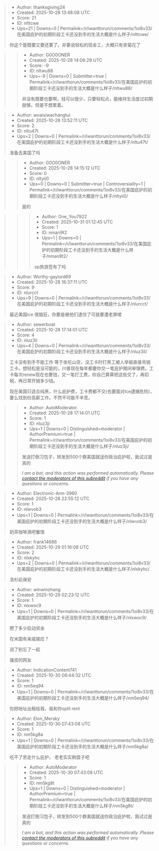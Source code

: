 > - Author: thanksgiving24
> - Created: 2025-10-28 13:48:08 UTC
> - Score: 21
> - ID: nlttcwe
> - Ups=21 | Downs=0 | Permalink=/r/iwanttorun/comments/1oi8v33/在美国庇护的初期阶段工卡还没到手的生活大概是什么样子/nlttcwe/
>
> 你这个是既要又要还要了。非要说轻松的现金工，大概只有卖菊花了

>> - Author: G0O0ONER
>> - Created: 2025-10-28 14:06:29 UTC
>> - Score: -9
>> - ID: nltwu88
>> - Ups=-9 | Downs=0 | Submitter=true | Permalink=/r/iwanttorun/comments/1oi8v33/在美国庇护的初期阶段工卡还没到手的生活大概是什么样子/nltwu88/
>>
>> 并没有既要也要啊，钱可以很少，只要轻松点，能维持生活度过初期就够。但是不想累着。

> - Author: woaisiwachangtui
> - Created: 2025-10-28 13:52:11 UTC
> - Score: 2
> - ID: nltu47t
> - Ups=2 | Downs=0 | Permalink=/r/iwanttorun/comments/1oi8v33/在美国庇护的初期阶段工卡还没到手的生活大概是什么样子/nltu47t/
>
> 准备去美国了吗

>> - Author: G0O0ONER
>> - Created: 2025-10-28 14:15:12 UTC
>> - Score: 0
>> - ID: nltyii0
>> - Ups=0 | Downs=0 | Submitter=true | Controversiality=1 | Permalink=/r/iwanttorun/comments/1oi8v33/在美国庇护的初期阶段工卡还没到手的生活大概是什么样子/nltyii0/
>>
>> 是的

>>> - Author: One_You7922
>>> - Created: 2025-10-31 01:12:45 UTC
>>> - Score: 1
>>> - ID: nman9t2
>>> - Ups=1 | Downs=0 | Permalink=/r/iwanttorun/comments/1oi8v33/在美国庇护的初期阶段工卡还没到手的生活大概是什么样子/nman9t2/
>>>
>>> op旅游签有了吗

> - Author: Worthy-gaylord69
> - Created: 2025-10-28 16:37:11 UTC
> - Score: 9
> - ID: nlurcct
> - Ups=9 | Downs=0 | Permalink=/r/iwanttorun/comments/1oi8v33/在美国庇护的初期阶段工卡还没到手的生活大概是什么样子/nlurcct/
>
> 最近美国ice 很猖狂，你要是被他们逮住了可就要遭老罪喽

> - Author: sewerboat
> - Created: 2025-10-28 17:14:01 UTC
> - Score: 4
> - ID: nluz3il
> - Ups=4 | Downs=0 | Permalink=/r/iwanttorun/comments/1oi8v33/在美国庇护的初期阶段工卡还没到手的生活大概是什么样子/nluz3il/
>
> 工卡没有到手不能工作 等于坐吃山空，没工卡时打黑工被人举报直接吊销工卡。想轻松是没可能的，川普现在每年都要你交一笔庇护期间审理费。工卡每次renew现在也要钱，交一笔打工费，你自己算算把这些交了，再扣税，再日常开销多少钱。
> 
> 现在美国只适合纯黑，什么庇护费，工卡费都不交(也要面对Ice逮捕危险)，要么找到份高薪工作。不然不可能不辛苦。

>> - Author: AutoModerator
>> - Created: 2025-10-28 17:14:01 UTC
>> - Score: 1
>> - ID: nluz3ji
>> - Ups=1 | Downs=0 | Distinguished=moderator | AuthorPremium=true | Permalink=/r/iwanttorun/comments/1oi8v33/在美国庇护的初期阶段工卡还没到手的生活大概是什么样子/nluz3ji/
>>
>> 发送打倒习包子，转发到500个群美国就送你政治庇护啦，我试过是真的
>> 
>> *I am a bot, and this action was performed automatically. Please [contact the moderators of this subreddit](/message/compose/?to=/r/iwanttorun) if you have any questions or concerns.*

> - Author: Electronic-Arm-3960
> - Created: 2025-10-28 22:55:12 UTC
> - Score: 1
> - ID: nlwvob3
> - Ups=1 | Downs=0 | Permalink=/r/iwanttorun/comments/1oi8v33/在美国庇护的初期阶段工卡还没到手的生活大概是什么样子/nlwvob3/
>
> 奶茶咖啡酒吧餐馆

> - Author: frank14686
> - Created: 2025-10-29 01:16:08 UTC
> - Score: 2
> - ID: nlxkyhc
> - Ups=2 | Downs=0 | Permalink=/r/iwanttorun/comments/1oi8v33/在美国庇护的初期阶段工卡还没到手的生活大概是什么样子/nlxkyhc/
>
> 洛杉矶保安

> - Author: winwinzhang
> - Created: 2025-10-29 02:23:12 UTC
> - Score: 1
> - ID: nlxwoc9
> - Ups=1 | Downs=0 | Permalink=/r/iwanttorun/comments/1oi8v33/在美国庇护的初期阶段工卡还没到手的生活大概是什么样子/nlxwoc9/
>
> 攒了多少启动资金
> 
> 在米国有亲戚接应？
> 
> 润了别忘了一起
> 
> 骚皮的网友

> - Author: IndicationContent741
> - Created: 2025-10-30 06:44:32 UTC
> - Score: 1
> - ID: nm5eq94
> - Ups=1 | Downs=0 | Permalink=/r/iwanttorun/comments/1oi8v33/在美国庇护的初期阶段工卡还没到手的生活大概是什么样子/nm5eq94/
>
> 你把地址出租给我，我和你split rent

> - Author: Elon_Mersky
> - Created: 2025-10-30 07:43:08 UTC
> - Score: 1
> - ID: nm5kg8a
> - Ups=1 | Downs=0 | Permalink=/r/iwanttorun/comments/1oi8v33/在美国庇护的初期阶段工卡还没到手的生活大概是什么样子/nm5kg8a/
>
> 吃不了苦走什么庇护， 老老实实刷盘子吧

>> - Author: AutoModerator
>> - Created: 2025-10-30 07:43:08 UTC
>> - Score: 1
>> - ID: nm5kg8t
>> - Ups=1 | Downs=0 | Distinguished=moderator | AuthorPremium=true | Permalink=/r/iwanttorun/comments/1oi8v33/在美国庇护的初期阶段工卡还没到手的生活大概是什么样子/nm5kg8t/
>>
>> 发送打倒习包子，转发到500个群美国就送你政治庇护啦，我试过是真的
>> 
>> *I am a bot, and this action was performed automatically. Please [contact the moderators of this subreddit](/message/compose/?to=/r/iwanttorun) if you have any questions or concerns.*
